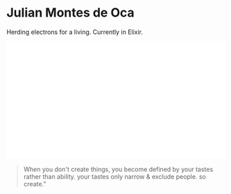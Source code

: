 # Julian Montes de Oca

Herding electrons for a living. Currently in Elixir.

![metrics](./github-metrics.svg)

> When you don't create things, you become defined by your tastes rather than ability. your tastes only narrow & exclude people. so create.”
